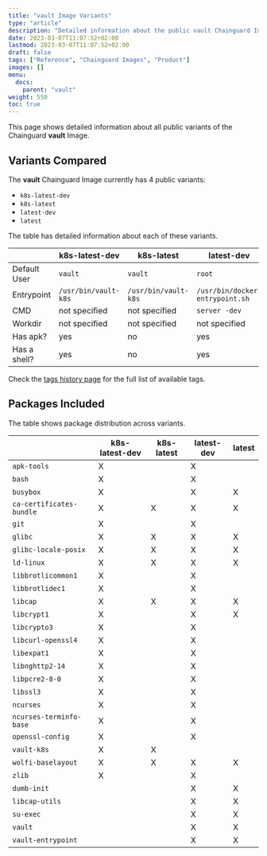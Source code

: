 ```yaml
---
title: "vault Image Variants"
type: "article"
description: "Detailed information about the public vault Chainguard Image variants"
date: 2023-03-07T11:07:52+02:00
lastmod: 2023-03-07T11:07:52+02:00
draft: false
tags: ["Reference", "Chainguard Images", "Product"]
images: []
menu:
  docs:
    parent: "vault"
weight: 550
toc: true
---
```


This page shows detailed information about all public variants of the Chainguard **vault** Image.

## Variants Compared
The **vault** Chainguard Image currently has 4 public variants: 

- `k8s-latest-dev`
- `k8s-latest`
- `latest-dev`
- `latest`

The table has detailed information about each of these variants.

|              | k8s-latest-dev       | k8s-latest           | latest-dev                      | latest                          |
|--------------|----------------------|----------------------|---------------------------------|---------------------------------|
| Default User | `vault`              | `vault`              | `root`                          | `root`                          |
| Entrypoint   | `/usr/bin/vault-k8s` | `/usr/bin/vault-k8s` | `/usr/bin/docker-entrypoint.sh` | `/usr/bin/docker-entrypoint.sh` |
| CMD          | not specified        | not specified        | `server -dev`                   | `server -dev`                   |
| Workdir      | not specified        | not specified        | not specified                   | not specified                   |
| Has apk?     | yes                  | no                   | yes                             | no                              |
| Has a shell? | yes                  | no                   | yes                             | yes                             |

Check the [tags history page](/chainguard/chainguard-images/reference/vault/tags_history/) for the full list of available tags.

## Packages Included
The table shows package distribution across variants.

|                          | k8s-latest-dev | k8s-latest | latest-dev | latest |
|--------------------------|----------------|------------|------------|--------|
| `apk-tools`              | X              |            | X          |        |
| `bash`                   | X              |            | X          |        |
| `busybox`                | X              |            | X          | X      |
| `ca-certificates-bundle` | X              | X          | X          | X      |
| `git`                    | X              |            | X          |        |
| `glibc`                  | X              | X          | X          | X      |
| `glibc-locale-posix`     | X              | X          | X          | X      |
| `ld-linux`               | X              | X          | X          | X      |
| `libbrotlicommon1`       | X              |            | X          |        |
| `libbrotlidec1`          | X              |            | X          |        |
| `libcap`                 | X              | X          | X          | X      |
| `libcrypt1`              | X              |            | X          | X      |
| `libcrypto3`             | X              |            | X          |        |
| `libcurl-openssl4`       | X              |            | X          |        |
| `libexpat1`              | X              |            | X          |        |
| `libnghttp2-14`          | X              |            | X          |        |
| `libpcre2-8-0`           | X              |            | X          |        |
| `libssl3`                | X              |            | X          |        |
| `ncurses`                | X              |            | X          |        |
| `ncurses-terminfo-base`  | X              |            | X          |        |
| `openssl-config`         | X              |            | X          |        |
| `vault-k8s`              | X              | X          |            |        |
| `wolfi-baselayout`       | X              | X          | X          | X      |
| `zlib`                   | X              |            | X          |        |
| `dumb-init`              |                |            | X          | X      |
| `libcap-utils`           |                |            | X          | X      |
| `su-exec`                |                |            | X          | X      |
| `vault`                  |                |            | X          | X      |
| `vault-entrypoint`       |                |            | X          | X      |
